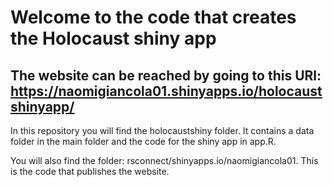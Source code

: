 # Welcome to the code that creates the Holocaust shiny app

## The website can be reached by going to this URl: https://naomigiancola01.shinyapps.io/holocaustshinyapp/


In this repository you will find the holocaustshiny folder. It contains a data folder in the main folder and the code for the shiny app in app.R. 

You will also find the folder: rsconnect/shinyapps.io/naomigiancola01. This is the code that publishes the website.
